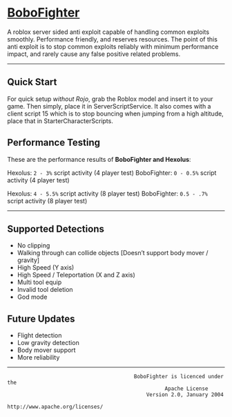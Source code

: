 # [BoboFighter](https://devforum.roblox.com/t/bobofighter-performant-server-sided-anti-exploit/1185012) 
A roblox server sided anti exploit capable of handling common exploits smoothly. Performance friendly, and reserves resources. The point of this anti exploit is to stop common exploits
reliably with minimum performance impact, and rarely cause any false positive related problems.

---

## Quick Start 
For quick setup *without Rojo*, grab the Roblox model and insert it to your game. Then simply, place it in ServerScriptService. It also comes with a client script 15 which is to stop bouncing when jumping from a high altitude, place that in StarterCharacterScripts.

## Performance Testing 
These are the performance results of **BoboFighter and Hexolus**:

Hexolus: `2 - 3%` script activity (4 player test)
BoboFighter: `0 - 0.5%` script activity (4 player test)

Hexolus: `4 - 5.5%` script activity (8 player test)
BoboFighter: `0.5 - .7%` script activity (8 player test)

---

## Supported Detections 
* No clipping
* Walking through can collide objects [Doesn’t support body mover / gravity]
* High Speed (Y axis)
* High Speed / Teleportation (X and Z axis)
* Multi tool equip
* Invalid tool deletion
* God mode

## Future Updates 
* Flight detection
* Low gravity detection
* Body mover support
* More reliability

---


```
                                         BoboFighter is licenced under the
                                                   Apache License
                                             Version 2.0, January 2004
                                          http://www.apache.org/licenses/
```
